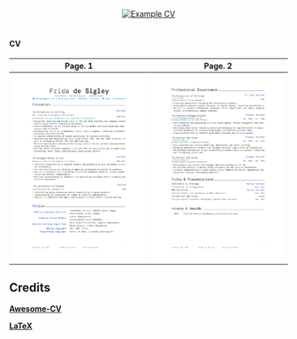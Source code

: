 
<div align="center">
 
  <a href="http://desigley.space/Documents/cv.pdf">
    <img alt="Example CV" src="https://img.shields.io/badge/cv-pdf-green.svg" />
  </a>

</div>
<br />



#### CV


| Page. 1 | Page. 2 |
|:---:|:---:|
| [![Résumé](preview/cv1.png)](http://desigley.space/Documents/cv.pdf)  | [![Résumé](preview/cv2.png)](http://desigley.space/Documents/cv.pdf) |


## Credits
[**Awesome-CV**](https://github.com/posquit0/Awesome-CV)

[**LaTeX**](http://www.latex-project.org) 